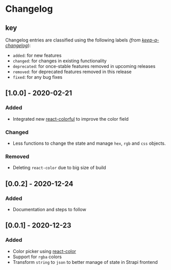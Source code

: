 # Changelog

## key

Changelog entries are classified using the following labels _(from [keep-a-changelog][]_):

- `added`: for new features
- `changed`: for changes in existing functionality
- `deprecated`: for once-stable features removed in upcoming releases
- `removed`: for deprecated features removed in this release
- `fixed`: for any bug fixes

## [1.0.0] - 2020-02-21

### Added

- Integrated new [react-colorful](https://github.com/omgovich/react-colorful) to improve the color field

### Changed

- Less functions to change the state and manage `hex`, `rgb` and `css` objects.

### Removed

- Deleting `react-color` due to big size of build

## [0.0.2] - 2020-12-24

### Added

- Documentation and steps to follow

## [0.0.1] - 2020-12-23

### Added

- Color picker using [react-color](https://casesandberg.github.io/react-color/)
- Support for `rgba` colors
- Transform `string` to `json` to better manage of state in Strapi frontend

[keep-a-changelog]: https://github.com/olivierlacan/keep-a-changelog
